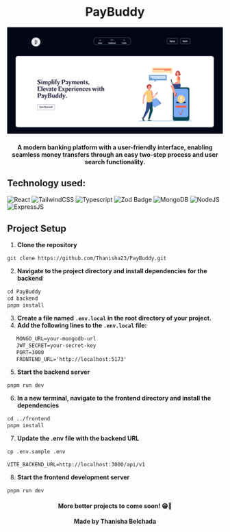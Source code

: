 <h1 align="center"> PayBuddy</h1>
<p align="center">
  <img src="./frontend/public//assets/paybuddy-1.1.png" alt="PayBuddy">
</p>

<div align="center"><h4>A modern banking platform with a user-friendly interface, enabling seamless money transfers through an easy two-step process and user search functionality.</h3></div>

## Technology used: 
![React](https://img.shields.io/badge/React-20232A?style=for-the-badge&logo=react&logoColor=61DAFB)
![TailwindCSS](https://img.shields.io/badge/Tailwind_CSS-38B2AC?style=for-the-badge&logo=tailwind-css&logoColor=white)
![Typescript](https://img.shields.io/badge/TypeScript-007ACC?style=for-the-badge&logo=typescript&logoColor=white)
![Zod Badge](https://img.shields.io/badge/Zod-3E67B1?style=for-the-badge&logo=zod&logoColor=fff)
![MongoDB](https://img.shields.io/badge/MongoDB-4EA94B?style=for-the-badge&logo=mongodb&logoColor=white)
![NodeJS](https://img.shields.io/badge/Node%20js-339933?style=for-the-badge&logo=nodedotjs&logoColor=white)
![ExpressJS](https://img.shields.io/badge/Express%20js-000000?style=for-the-badge&logo=express&logoColor=white)



## Project Setup

1. **Clone the repository**
```
git clone https://github.com/Thanisha23/PayBuddy.git
```

2. **Navigate to the project directory and install dependencies for the backend**

 ```
cd PayBuddy
cd backend
pnpm install
```

3. **Create a file named `.env.local` in the root directory of your project.**
4. **Add the following lines to the  `.env.local`  file:**

```plaintext
   MONGO_URL=your-mongodb-url
   JWT_SECRET=your-secret-key
   PORT=3000
   FRONTEND_URL='http://localhost:5173'
```
5. **Start the backend server**
```
pnpm run dev
```

6. **In a new terminal, navigate to the frontend directory and install the dependencies**
```
cd ../frontend
pnpm install
```

7. **Update the .env file with the backend URL**
```
cp .env.sample .env
```

```
VITE_BACKEND_URL=http://localhost:3000/api/v1
```

8. **Start the frontend development server**
```
pnpm run dev
```

<div align="center"><h4>More better projects to come soon! 😁👀</h4></div>
<div align="center"><h4>Made by Thanisha Belchada</h4></div>
